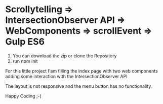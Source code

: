 # Scrollytelling => IntersectionObserver API => WebComponents => scrollEvent => Gulp ES6

1. You can download the zip or clone the Repository
2. run npm init

For this little project I'am filling the index page with two web components adding some interaction with the IntersectionObserver API

The layout is not responsive and the menu button has no functionality.

Happy Coding ;-)
